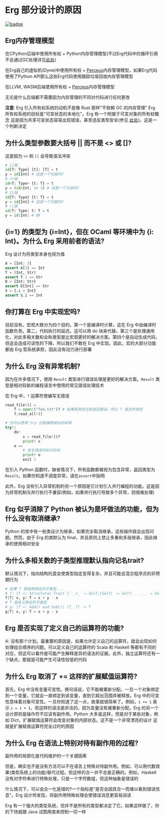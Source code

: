 # Erg 部分设计的原因

[![badge](https://img.shields.io/endpoint.svg?url=https%3A%2F%2Fgezf7g7pd5.execute-api.ap-northeast-1.amazonaws.com%2Fdefault%2Fsource_up_to_date%3Fowner%3Derg-lang%26repos%3Derg%26ref%3Dmain%26path%3Ddoc/EN/faq_syntax.md%26commit_hash%3D1b3d7827bb770459475e4102c6f5c43d8ad79ae4)](https://gezf7g7pd5.execute-api.ap-northeast-1.amazonaws.com/default/source_up_to_date?owner=erg-lang&repos=erg&ref=main&path=doc/EN/faq_syntax.md&commit_hash=1b3d7827bb770459475e4102c6f5c43d8ad79ae4)

## Erg内存管理模型

在CPython后端中使用所有权 + Python内存管理模型(不过Erg代码中的循环引用不会通过GC处理详见[此处](syntax/18_ownership.md/#循环引用))

在Erg自己的虚拟机(Dyne)中使用所有权 + [Perceus](https://www.microsoft.com/en-us/research/uploads/prod/2020/11/perceus-tr-v1.pdf)内存管理模型，如果Erg代码使用了Python API那么这些Erg代码使用跟踪垃圾回收内存管理模型

在LLVM, WASM后端使用所有权 + [Perceus](https://www.microsoft.com/en-us/research/uploads/prod/2020/11/perceus-tr-v1.pdf)内存管理模型

无论是什么后端都不需要因为内存管理的不同对代码进行任何更改

__注意__: Erg 引入所有权系统的动机不是像 Rust 那样"不依赖 GC 的内存管理"
Erg 所有权系统的目标是"可变状态的本地化"。Erg 有一个附属于可变对象的所有权概念
这是因为共享可变状态容易出现错误，甚至违反类型安全(参见 [此处](./syntax/type/advanced/shared.md#共享参考))。这是一个判断决定

## 为什么类型参数要大括号 || 而不是 <> 或 []?

这是因为 `<>` 和 `[]` 会导致语法冲突

```python
# []版
id[T: Type] [t]: [T] = t
y = id[Int] # 这是一个功能吗?
# <>版
id<T: Type> {t: T} = t
y = (id<Int, 1> 1) # 这是一个元组吗?
# {}版
id{T: Type} {t: T} = t
y = id{Int} # 这是一个功能吗?
# ||版
id|T: Type| t: T = t
y = id|Int| # OK
```

## {i=1} 的类型为 {i=Int}，但在 OCaml 等环境中为 {i: Int}。为什么 Erg 采用前者的语法?

Erg 设计为将类型本身也视为值

```python
A = [Int; 3]
assert A[2] == Int
T = (Int, Str)
assert T.1 == Str
D = {Int: Str}
assert D[Int] == Str
S = {.i = Int}
assert S.i == Int
```

## 你打算在 Erg 中实现宏吗?

目前没有。宏观大致分为四个目的。第一个是编译时计算。这在 Erg 中由编译时函数负责。第二，代码执行的延迟。这可以用 do 块来代替。第三个是处理通用化，对此多相关数和全称类型是比宏观更好的解决方案。第四个是自动生成代码，但这会造成可读性的下降，所以我们不敢在 Erg 中实现。因此，宏的大部分功能都由 Erg 型系统承担，因此没有动力进行部署

## 为什么 Erg 没有异常机制?

因为在许多情况下，使用 `Result` 类型进行错误处理是更好的解决方案。`Result` 类型是相对较新的编程语言中使用的常见错误处理技术

在 Erg 中，`?` 运算符使编写无错误

```python
read_file!() =
    f = open!("foo.txt")? # 如果失败则立即返回错误，所以 f 是文件类型
    f.read_all!()

# 也可以使用 try 过程捕获类似的异常
try!:
    do!
        s = read_file!()?
        print! s
    e =>
        # 发生错误时执行的块
        print! e
        exit 1
```

在引入 Python 函数时，缺省情况下，所有函数都被视为包含异常，返回类型为`Result`。如果你知道不调度异常，请在`assert`中指明

此外，Erg 没有引入异常机制的另一个原因是它计划引入并行编程的功能。这是因为异常机制与并行执行不兼容(例如，如果并行执行导致多个异常，则很难处理)

## Erg 似乎消除了 Python 被认为是坏做法的功能，但为什么没有取消继承?

Python 的库中有一些类设计为继承，如果完全取消继承，这些操作就会出现问题。然而，由于 Erg 的类默认为 final，并且原则上禁止多重和多层继承，因此继承的使用相对安全

## 为什么多相关数的子类型推理默认指向记名trait?

默认情况下，指向结构托盘会使类型指定变得复杂，并且可能会混合程序员的非预期行为

```python
# 如果 T 是结构特征的子类型...
# f: |T <: Structural Trait {.`_+_` = Self.(Self) -> Self; .`_-_` = Self.(Self) -> Self}| (T, T) -> T
f|T| x, y: T = x + y - x
# T 是名义特征的子类型
# g: |T <: Add() and Sub()| (T, T) -> T
g|T| x, y: T = x + y - x
```

## Erg 是否实现了定义自己的运算符的功能?

A: 没有那个计划。最重要的原因是，如果允许定义自己的运算符，就会出现如何处理组合顺序的问题。可以定义自己的运算符的 Scala 和 Haskell 等都有不同的对应，但这可以看作是可能产生解释差异的语法的证据。此外，独立运算符还有一个缺点，那就是可能产生可读性较低的代码

## 为什么 Erg 取消了 += 这样的扩展赋值运算符?

首先，Erg 中没有变量可变性。换句话说，它不能被重新分配。一旦一个对象绑定到一个变量，它就会一直绑定到该变量，直到它超出范围并被释放。Erg 中的可变性意味着对象可变性。一旦你知道了这一点，故事就很简单了。例如，`i += 1` 表示 `i = i + 1`，但这样的语法是非法的，因为变量没有被重新分配。Erg 的另一个设计原则是操作符不应该有副作用。Python 大多是这样，但是对于某些对象，例如 Dict，扩展赋值运算符会改变对象的内部状态。这不是一个非常漂亮的设计
这就是扩展赋值运算符完全过时的原因

## 为什么 Erg 在语法上特别对待有副作用的过程?

副作用的局部化是代码维护的一个关键因素

但是，确实也不是没有方法可以不在语言上特殊对待副作用。例如，可以用代数效果(类型系统上的功能)替代过程。但这样的合一并不总是正确的。例如，Haskell 没有对字符串进行特殊处理，只是一个字符数组，但这种抽象是错误的

什么情况下，可以说合一化是错的?一个指标是"是否会因其合一而难以看到错误信息"。Erg 设计师发现，将副作用特殊处理会使错误消息更容易阅读

Erg 有一个强大的类型系统，但并不是所有的类型都决定了它。如果这样做了，你的下场就跟 Java 试图用类来控制一切一样

